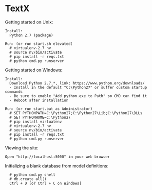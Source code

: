 # TextX

Getting started on Unix:

    Install:
      Python 2.7 (package)

    Run: (or run start.sh elevated)
      # virtualenv-2.7 nv
      # source nv/bin/activate
      # pip install -r reqs.txt
      # python cmd.py runserver

Getting started on Windows:

    Install:
      Download Python 2.7.*, link: https://www.python.org/downloads/
      - Install in the default "C:\Python27" or suffer custom startup commands
      - Be sure to enable "Add python.exe to Path" so CMD can find it
      - Reboot after installation
    
    Run: (or run start.bat as Administrator)
      # SET PYTHONPATH=C:\Python27;C:\Python27\Lib;C:\Python27\DLLs
      # SET PYTHONHOME=C:\Python27
	  # pip install virtualenv
      # virtualenv-2.7 nv
      # source nv/bin/activate
      # pip install -r reqs.txt
      # python cmd.py runserver

Viewing the site:

	Open "http://localhost:5000" in your web browser

Initializing a blank database from model definitions:

      # python cmd.py shell
      # db.create_all()
      Ctrl + D [or Ctrl + C on Windows]
